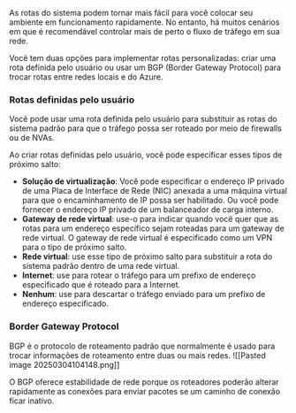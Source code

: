 As rotas do sistema podem tornar mais fácil para você colocar seu ambiente em funcionamento rapidamente. No entanto, há muitos cenários em que é recomendável controlar mais de perto o fluxo de tráfego em sua rede.

Você tem duas opções para implementar rotas personalizadas: criar uma rota definida pelo usuário ou usar um BGP (Border Gateway Protocol) para trocar rotas entre redes locais e do Azure.


### Rotas definidas pelo usuário
Você pode usar uma rota definida pelo usuário para substituir as rotas do sistema padrão para que o tráfego possa ser roteado por meio de firewalls ou de NVAs.

Ao criar rotas definidas pelo usuário, você pode especificar esses tipos de próximo salto:

- **Solução de virtualização**: Você pode especificar o endereço IP privado de uma Placa de Interface de Rede (NIC) anexada a uma máquina virtual para que o encaminhamento de IP possa ser habilitado. Ou você pode fornecer o endereço IP privado de um balanceador de carga interno.
- **Gateway de rede virtual**: use-o para indicar quando você quer que as rotas para um endereço específico sejam roteadas para um gateway de rede virtual. O gateway de rede virtual é especificado como um VPN para o tipo de próximo salto.
- **Rede virtual**: use esse tipo de próximo salto para substituir a rota do sistema padrão dentro de uma rede virtual.
- **Internet**: use para rotear o tráfego para um prefixo de endereço especificado que é roteado para a Internet.
- **Nenhum**: use para descartar o tráfego enviado para um prefixo de endereço especificado.


### Border Gateway Protocol
BGP é o protocolo de roteamento padrão que normalmente é usado para trocar informações de roteamento entre duas ou mais redes.
![[Pasted image 20250304104148.png]]

O BGP oferece estabilidade de rede porque os roteadores poderão alterar rapidamente as conexões para enviar pacotes se um caminho de conexão ficar inativo.


